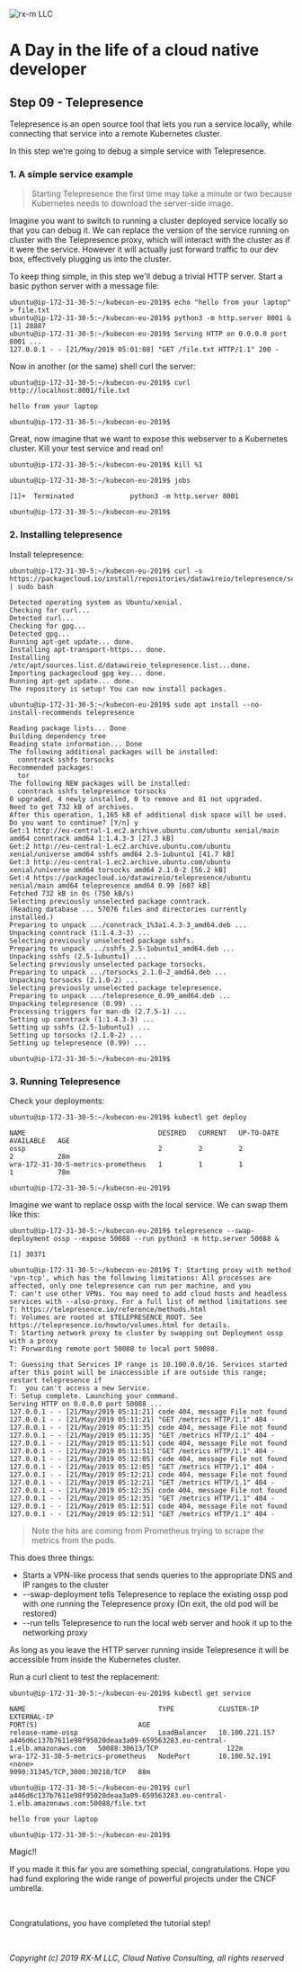 ![rx-m LLC][RX-M LLC]


# A Day in the life of a cloud native developer


## Step 09 - Telepresence

Telepresence is an open source tool that lets you run a service locally, while connecting that service into a remote
Kubernetes cluster.

In this step we're going to debug a simple service with Telepresence.


### 1. A simple service example

> Starting Telepresence the first time may take a minute or two because Kubernetes needs to download the server-side
image.

Imagine you want to switch to running a cluster deployed service locally so that you can debug it. We can replace the
version of the service running on cluster with the Telepresence proxy, which will interact with the cluster as if it
were the service. However it will actually just forward traffic to our dev box, effectively plugging us into the
cluster.

To keep thing simple, in this step we'll debug a trivial HTTP server. Start a basic python server with a message file:

```
ubuntu@ip-172-31-30-5:~/kubecon-eu-2019$ echo "hello from your laptop" > file.txt
ubuntu@ip-172-31-30-5:~/kubecon-eu-2019$ python3 -m http.server 8001 &
[1] 28887
ubuntu@ip-172-31-30-5:~/kubecon-eu-2019$ Serving HTTP on 0.0.0.0 port 8001 ...
127.0.0.1 - - [21/May/2019 05:01:08] "GET /file.txt HTTP/1.1" 200 -

```

Now in another (or the same) shell curl the server:

```
ubuntu@ip-172-31-30-5:~/kubecon-eu-2019$ curl http://localhost:8001/file.txt

hello from your laptop

ubuntu@ip-172-31-30-5:~/kubecon-eu-2019$
```

Great, now imagine that we want to expose this webserver to a Kubernetes cluster. Kill your test service and read on!

```
ubuntu@ip-172-31-30-5:~/kubecon-eu-2019$ kill %1

ubuntu@ip-172-31-30-5:~/kubecon-eu-2019$ jobs

[1]+  Terminated              python3 -m http.server 8001

ubuntu@ip-172-31-30-5:~/kubecon-eu-2019$
```


### 2. Installing telepresence

Install telepresence:

```
ubuntu@ip-172-31-30-5:~/kubecon-eu-2019$ curl -s https://packagecloud.io/install/repositories/datawireio/telepresence/script.deb.sh | sudo bash

Detected operating system as Ubuntu/xenial.
Checking for curl...
Detected curl...
Checking for gpg...
Detected gpg...
Running apt-get update... done.
Installing apt-transport-https... done.
Installing /etc/apt/sources.list.d/datawireio_telepresence.list...done.
Importing packagecloud gpg key... done.
Running apt-get update... done.
The repository is setup! You can now install packages.

ubuntu@ip-172-31-30-5:~/kubecon-eu-2019$ sudo apt install --no-install-recommends telepresence

Reading package lists... Done
Building dependency tree
Reading state information... Done
The following additional packages will be installed:
  conntrack sshfs torsocks
Recommended packages:
  tor
The following NEW packages will be installed:
  conntrack sshfs telepresence torsocks
0 upgraded, 4 newly installed, 0 to remove and 81 not upgraded.
Need to get 732 kB of archives.
After this operation, 1,165 kB of additional disk space will be used.
Do you want to continue? [Y/n] y
Get:1 http://eu-central-1.ec2.archive.ubuntu.com/ubuntu xenial/main amd64 conntrack amd64 1:1.4.3-3 [27.3 kB]
Get:2 http://eu-central-1.ec2.archive.ubuntu.com/ubuntu xenial/universe amd64 sshfs amd64 2.5-1ubuntu1 [41.7 kB]
Get:3 http://eu-central-1.ec2.archive.ubuntu.com/ubuntu xenial/universe amd64 torsocks amd64 2.1.0-2 [56.2 kB]
Get:4 https://packagecloud.io/datawireio/telepresence/ubuntu xenial/main amd64 telepresence amd64 0.99 [607 kB]
Fetched 732 kB in 0s (750 kB/s)
Selecting previously unselected package conntrack.
(Reading database ... 57076 files and directories currently installed.)
Preparing to unpack .../conntrack_1%3a1.4.3-3_amd64.deb ...
Unpacking conntrack (1:1.4.3-3) ...
Selecting previously unselected package sshfs.
Preparing to unpack .../sshfs_2.5-1ubuntu1_amd64.deb ...
Unpacking sshfs (2.5-1ubuntu1) ...
Selecting previously unselected package torsocks.
Preparing to unpack .../torsocks_2.1.0-2_amd64.deb ...
Unpacking torsocks (2.1.0-2) ...
Selecting previously unselected package telepresence.
Preparing to unpack .../telepresence_0.99_amd64.deb ...
Unpacking telepresence (0.99) ...
Processing triggers for man-db (2.7.5-1) ...
Setting up conntrack (1:1.4.3-3) ...
Setting up sshfs (2.5-1ubuntu1) ...
Setting up torsocks (2.1.0-2) ...
Setting up telepresence (0.99) ...

ubuntu@ip-172-31-30-5:~/kubecon-eu-2019$
```


### 3. Running Telepresence

Check your deployments:

```
ubuntu@ip-172-31-30-5:~/kubecon-eu-2019$ kubectl get deploy

NAME                                 DESIRED   CURRENT   UP-TO-DATE   AVAILABLE   AGE
ossp                                 2         2         2            2           28m
wra-172-31-30-5-metrics-prometheus   1         1         1            1           78m

ubuntu@ip-172-31-30-5:~/kubecon-eu-2019$
```

Imagine we want to replace ossp with the local service. We can swap them like this:

```
ubuntu@ip-172-31-30-5:~/kubecon-eu-2019$ telepresence --swap-deployment ossp --expose 50088 --run python3 -m http.server 50088 &

[1] 30371

ubuntu@ip-172-31-30-5:~/kubecon-eu-2019$ T: Starting proxy with method 'vpn-tcp', which has the following limitations: All processes are affected, only one telepresence can run per machine, and you
T: can't use other VPNs. You may need to add cloud hosts and headless services with --also-proxy. For a full list of method limitations see
T: https://telepresence.io/reference/methods.html
T: Volumes are rooted at $TELEPRESENCE_ROOT. See https://telepresence.io/howto/volumes.html for details.
T: Starting network proxy to cluster by swapping out Deployment ossp with a proxy
T: Forwarding remote port 50088 to local port 50088.

T: Guessing that Services IP range is 10.100.0.0/16. Services started after this point will be inaccessible if are outside this range; restart telepresence if
T:  you can't access a new Service.
T: Setup complete. Launching your command.
Serving HTTP on 0.0.0.0 port 50088 ...
127.0.0.1 - - [21/May/2019 05:11:21] code 404, message File not found
127.0.0.1 - - [21/May/2019 05:11:21] "GET /metrics HTTP/1.1" 404 -
127.0.0.1 - - [21/May/2019 05:11:35] code 404, message File not found
127.0.0.1 - - [21/May/2019 05:11:35] "GET /metrics HTTP/1.1" 404 -
127.0.0.1 - - [21/May/2019 05:11:51] code 404, message File not found
127.0.0.1 - - [21/May/2019 05:11:51] "GET /metrics HTTP/1.1" 404 -
127.0.0.1 - - [21/May/2019 05:12:05] code 404, message File not found
127.0.0.1 - - [21/May/2019 05:12:05] "GET /metrics HTTP/1.1" 404 -
127.0.0.1 - - [21/May/2019 05:12:21] code 404, message File not found
127.0.0.1 - - [21/May/2019 05:12:21] "GET /metrics HTTP/1.1" 404 -
127.0.0.1 - - [21/May/2019 05:12:35] code 404, message File not found
127.0.0.1 - - [21/May/2019 05:12:35] "GET /metrics HTTP/1.1" 404 -
127.0.0.1 - - [21/May/2019 05:12:51] code 404, message File not found
127.0.0.1 - - [21/May/2019 05:12:51] "GET /metrics HTTP/1.1" 404 -

```

> Note the hits are coming from Prometheus trying to scrape the metrics from the pods.

This does three things:

- Starts a VPN-like process that sends queries to the appropriate DNS and IP ranges to the cluster
- --swap-deployment tells Telepresence to replace the existing ossp pod with one running the Telepresence proxy (On
    exit, the old pod will be restored)
- --run tells Telepresence to run the local web server and hook it up to the networking proxy

As long as you leave the HTTP server running inside Telepresence it will be accessible from inside the Kubernetes
cluster.

Run a curl client to test the replacement:

```
ubuntu@ip-172-31-30-5:~/kubecon-eu-2019$ kubectl get service

NAME                                 TYPE           CLUSTER-IP       EXTERNAL-IP                                                                 PORT(S)                         AGE
release-name-ossp                    LoadBalancer   10.100.221.157   a446d6c137b7611e98f95020deaa3a09-659563283.eu-central-1.elb.amazonaws.com   50088:30613/TCP                 122m
wra-172-31-30-5-metrics-prometheus   NodePort       10.100.52.191    <none>                                                                      9090:31345/TCP,3000:30218/TCP   88m

ubuntu@ip-172-31-30-5:~/kubecon-eu-2019$ curl a446d6c137b7611e98f95020deaa3a09-659563283.eu-central-1.elb.amazonaws.com:50088/file.txt

hello from your laptop

ubuntu@ip-172-31-30-5:~/kubecon-eu-2019$
```

Magic!!

If you made it this far you are something special, congratulations. Hope you had fund exploring the wide range of
powerful projects under the CNCF umbrella.

<br>

Congratulations, you have completed the tutorial step!

<br>

_Copyright (c) 2019 RX-M LLC, Cloud Native Consulting, all rights reserved_

[RX-M LLC]: http://rx-m.io/rxm-cnc.svg "RX-M LLC"
